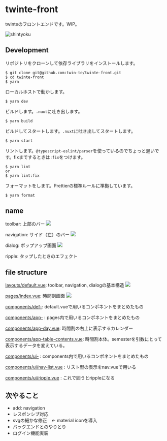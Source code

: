 # twinte-front

twinteのフロントエンドです。WIP。

![shintyoku](img/shintyoku.png)

## Development

リポジトリをクローンして依存ライブラリをインストールします。

```
$ git clone git@github.com:twin-te/twinte-front.git
$ cd twinte-front
$ yarn
```

ローカルホストで動かします。

```
$ yarn dev
```

ビルドします。`.nuxt`に吐き出します。

```
$ yarn build
```

ビルドしてスタートします。`.nuxt`に吐き出してスタートします。

```
$ yarn start
```

リントします。`@typescript-eslint/parser`を使っているのでちょっと遅いです。fixまでするときは`:fix`をつけます。

```
$ yarn lint
or
$ yarn lint:fix
```

フォーマットをします。Prettierの標準ルールに準拠しています。

```
$ yarn format
```

## name

toolbar: 上部のバー
![](img/layout.png)

navigation: サイド（左）のバー
![](img/nav.vue.png)

dialog: ポップアップ画面
![](img/dialog.vue.png)

ripple: タップしたときのエフェクト

## file structure

[layouts/default.vue](src/layouts/default.vue): toolbar, navigation, dialogの基本構造
![](img/layout.png)

[pages/index.vue](src/pages/index.vue): 時間割画面
![](img/index.vue.png)

[components/def-](src/components): default.vueで用いるコンポネントをまとめたもの

[components/app-](src/components)  : pages内で用いるコンポネントをまとめたもの

[components/app-day.vue](src/components/app-day.vue): 時間割の右上に表示するカレンダー

[components/app-table-contents.vue](src/components/app-table-contents.vue): 時間割本体。semesterを引数にとって表示するデータを変えている。

[components/ui-](src/components)     : components内で用いるコンポネントをまとめたもの

[components/ui/nav-list.vue](src/components/ui-nav-list.vue) : リスト型の表示をnav.vueで用いる

[components/ui/ripple.vue](src/components/ui-ripple.vue)   : これで囲うとrippleになる

## 次やること

- add: navigation
- レスポンシブ対応
- svgの細かな修正　<- material iconを導入
- バックエンドとのやりとり
- ログイン機能実装
